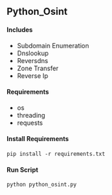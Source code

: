 ## Python_Osint 

#### Includes
- Subdomain Enumeration
- Dnslookup
- Reversdns
- Zone Transfer
- Reverse Ip

#### Requirements

- os
- threading
- requests


#### Install Requirements
`pip install -r requirements.txt`


#### Run Script
`python python_osint.py`

